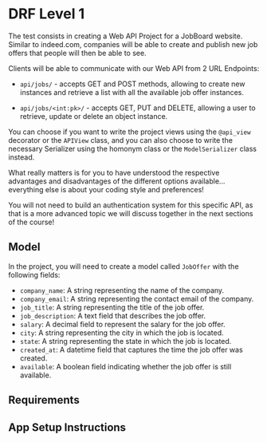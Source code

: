 # DRF Level 1

The test consists in creating a Web API Project for a JobBoard website. Similar to indeed.com, companies will be able to create and publish new job offers that people will then be able to see.

Clients will be able to communicate with our Web API from 2 URL Endpoints:

- `api/jobs/` - accepts GET and POST methods, allowing to create new instances and retrieve a list with all the available job offer instances.

- `api/jobs/<int:pk>/` - accepts GET, PUT and DELETE, allowing a user to retrieve, update or delete an object instance.

You can choose if you want to write the project views using the `@api_view` decorator or the `APIView` class, and you can also choose to write the necessary Serializer using the homonym class or the `ModelSerializer` class instead.

What really matters is for you to have understood the respective advantages and disadvantages of the different options available... everything else is about your coding style and preferences!

You will not need to build an authentication system for this specific API, as that is a more advanced topic we will discuss together in the next sections of the course!

## Model

In the project, you will need to create a model called `JobOffer` with the following fields:

- `company_name`: A string representing the name of the company.
- `company_email`: A string representing the contact email of the company.
- `job_title`: A string representing the title of the job offer.
- `job_description`: A text field that describes the job offer.
- `salary`: A decimal field to represent the salary for the job offer.
- `city`: A string representing the city in which the job is located.
- `state`: A string representing the state in which the job is located.
- `created_at`: A datetime field that captures the time the job offer was created.
- `available`: A boolean field indicating whether the job offer is still available.

## Requirements

<!-- TODO: List the project requirements here -->

## App Setup Instructions

<!-- TODO: Add app setup instructions here -->

